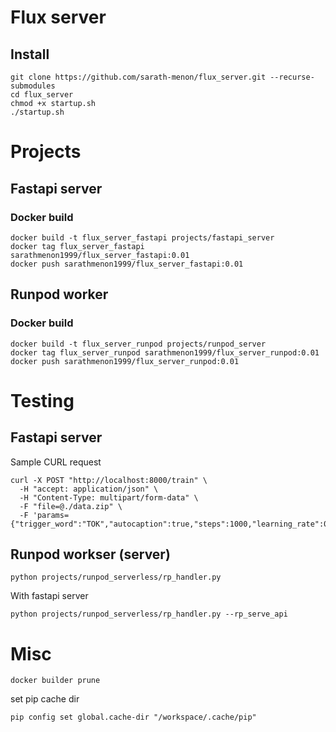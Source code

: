 # Flux server

## Install
```
git clone https://github.com/sarath-menon/flux_server.git --recurse-submodules
cd flux_server
chmod +x startup.sh 
./startup.sh
```
# Projects

## Fastapi server 

### Docker build 
```
docker build -t flux_server_fastapi projects/fastapi_server
docker tag flux_server_fastapi sarathmenon1999/flux_server_fastapi:0.01
docker push sarathmenon1999/flux_server_fastapi:0.01
```

## Runpod worker

### Docker build 
```
docker build -t flux_server_runpod projects/runpod_server
docker tag flux_server_runpod sarathmenon1999/flux_server_runpod:0.01
docker push sarathmenon1999/flux_server_runpod:0.01
```

# Testing

## Fastapi server 

Sample CURL request 
```
curl -X POST "http://localhost:8000/train" \
  -H "accept: application/json" \
  -H "Content-Type: multipart/form-data" \
  -F "file=@./data.zip" \
  -F 'params={"trigger_word":"TOK","autocaption":true,"steps":1000,"learning_rate":0.0004,"batch_size":1,"resolution":"512,768,1024","lora_rank":16,"caption_dropout_rate":0.05,"optimizer":"adamw8bit"}'
```


## Runpod workser (server)

```
python projects/runpod_serverless/rp_handler.py
```

With fastapi server
```
python projects/runpod_serverless/rp_handler.py --rp_serve_api
```

# Misc
```
docker builder prune
```

set pip cache dir
```
pip config set global.cache-dir "/workspace/.cache/pip"
```